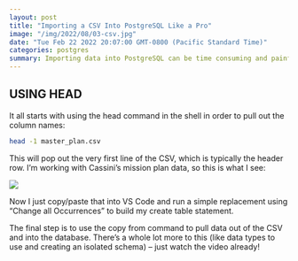 ```yaml
---
layout: post
title: "Importing a CSV Into PostgreSQL Like a Pro"
image: "/img/2022/08/03-csv.jpg"
date: "Tue Feb 22 2022 20:07:00 GMT-0800 (Pacific Standard Time)"
categories: postgres
summary: Importing data into PostgreSQL can be time consuming and painful – unless you toss the GUI tools and use scripts.      
---
```


## USING HEAD

It all starts with using the head command in the shell in order to pull out the column names:

```sh
head -1 master_plan.csv

```

This will pop out the very first line of the CSV, which is typically the header row. I’m working with Cassini’s mission plan data, so this is what I see:

![](https://blog.bigmachine.io/img/2022/08/head-command.png)

Now I just copy/paste that into VS Code and run a simple replacement using “Change all Occurrences” to build my create table statement.

The final step is to use the copy from command to pull data out of the CSV and into the database. There’s a whole lot more to this (like data types to use and creating an isolated schema) – just watch the video already!